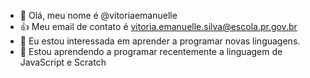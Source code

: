 - 👋 Olá, meu nome é @vitoriaemanuelle
- 👍 Meu email de contato é vitoria.emanuelle.silva@escola.pr.gov.br
- 👀 Eu estou interessada em aprender a programar novas linguagens.
- 🌱 Estou aprendendo a programar recentemente a linguagem de JavaScript e Scratch
